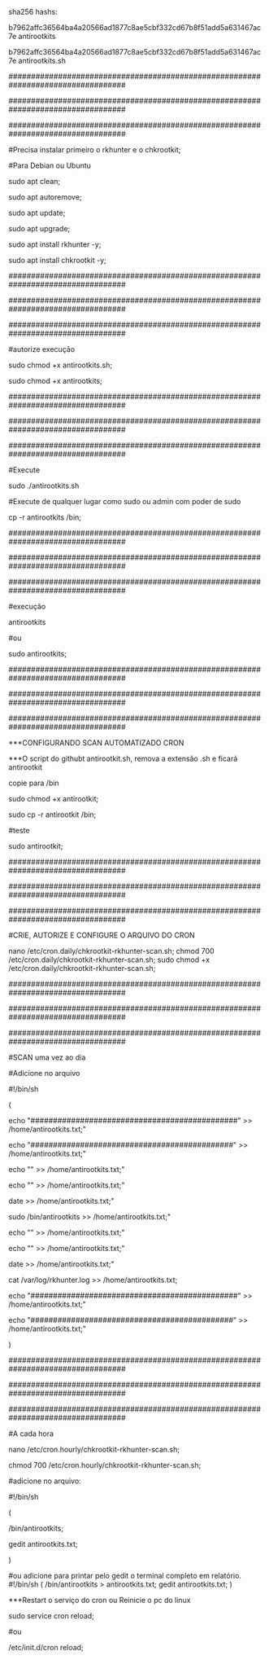 sha256 hashs:

b7962affc36564ba4a20566ad1877c8ae5cbf332cd67b8f51add5a631467ac7e  antirootkits

  

b7962affc36564ba4a20566ad1877c8ae5cbf332cd67b8f51add5a631467ac7e  antirootkits.sh


##################################################################################

##################################################################################

##################################################################################




#Precisa instalar primeiro o rkhunter e o chkrootkit;



#Para Debian ou Ubuntu

sudo apt clean;

sudo apt autoremove;

sudo apt update;

sudo apt upgrade;

sudo apt install rkhunter -y;

sudo apt install chkrootkit -y;

##################################################################################

##################################################################################

##################################################################################


#autorize execução

sudo chmod +x antirootkits.sh;

sudo chmod +x antirootkits;


##################################################################################

##################################################################################

##################################################################################


#Execute

sudo ./antirootkits.sh

#Execute de qualquer lugar como sudo ou admin com poder de sudo

cp -r antirootkits /bin;


##################################################################################

##################################################################################

##################################################################################


#execução

antirootkits

#ou

sudo antirootkits;


##################################################################################

##################################################################################

##################################################################################




***CONFIGURANDO SCAN AUTOMATIZADO CRON

***O script do githubt antirootkit.sh, remova a extensão .sh e ficará antirootkit

copie para /bin

sudo chmod +x antirootkit;

sudo cp -r antirootkit /bin;

#teste

sudo antirootkit;


##################################################################################

##################################################################################

##################################################################################



#CRIE, AUTORIZE E CONFIGURE O ARQUIVO DO CRON

nano /etc/cron.daily/chkrootkit-rkhunter-scan.sh;
chmod 700 /etc/cron.daily/chkrootkit-rkhunter-scan.sh;
sudo chmod +x /etc/cron.daily/chkrootkit-rkhunter-scan.sh;


##################################################################################

##################################################################################

##################################################################################


#SCAN uma vez ao dia

#Adicione no arquivo

#!/bin/sh

(

echo "##############################################" >> /home/antirootkits.txt;"

echo "#############################################" >> /home/antirootkits.txt;"

echo "" >> /home/antirootkits.txt;"

echo "" >> /home/antirootkits.txt;"

date >> /home/antirootkits.txt;"

sudo /bin/antirootkits >> /home/antirootkits.txt;"

echo "" >> /home/antirootkits.txt;"

echo "" >> /home/antirootkits.txt;"

date >> /home/antirootkits.txt;"

cat /var/log/rkhunter.log >> /home/antirootkits.txt;

echo "##############################################" >> /home/antirootkits.txt;"

echo "#############################################" >> /home/antirootkits.txt;"

) 


##################################################################################

##################################################################################

##################################################################################







#A cada hora

nano /etc/cron.hourly/chkrootkit-rkhunter-scan.sh;

chmod 700 /etc/cron.hourly/chkrootkit-rkhunter-scan.sh;

#adicione no arquivo:

#!/bin/sh

(

/bin/antirootkits;

gedit antirootkits.txt;

) 


#ou adicione para printar pelo gedit o terminal completo em relatório.
#!/bin/sh
(
/bin/antirootkits > antirootkits.txt;
gedit antirootkits.txt;
) 






***Restart o serviço do cron ou Reinicie o pc do linux

sudo service cron reload;

#ou

/etc/init.d/cron reload;


